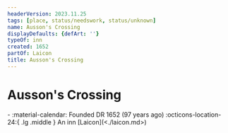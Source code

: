 ```yaml
---
headerVersion: 2023.11.25
tags: [place, status/needswork, status/unknown]
name: Ausson's Crossing
displayDefaults: {defArt: ''}
typeOf: inn
created: 1652
partOf: Laicon
title: Ausson's Crossing
---
```


# Ausson's Crossing
<div class="grid cards ext-narrow-margin ext-one-column" markdown>
-  
   :material-calendar: Founded DR 1652 (97 years ago)  
    :octicons-location-24:{ .lg .middle } An inn [Laicon](<./laicon.md>)  
</div>



